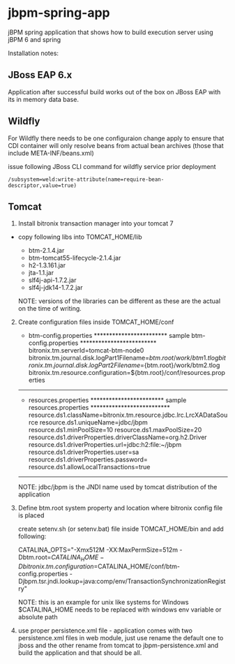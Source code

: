 jbpm-spring-app
===============

jBPM spring application that shows how to build execution server using jBPM 6 and spring

Installation notes:

JBoss EAP 6.x
-----------------------------

Application after successful build works out of the box on JBoss EAP with its in memory data base. 

Wildfly
-----------------------------

For Wildfly there needs to be one configuraion change apply to ensure that CDI container will only resolve beans from actual bean archives (those that include META-INF/beans.xml)

issue following JBoss CLI command for wildfly service prior deployment
``` plain
/subsystem=weld:write-attribute(name=require-bean-descriptor,value=true)
```
Tomcat
-----------------------------

1. Install bitronix transaction manager into your tomcat 7
- copy following libs into TOMCAT_HOME/lib
    * btm-2.1.4.jar
    * btm-tomcat55-lifecycle-2.1.4.jar
    * h2-1.3.161.jar
    * jta-1.1.jar
    * slf4j-api-1.7.2.jar
    * slf4j-jdk14-1.7.2.jar

    NOTE: versions of the libraries can be different as these are the actual on the time of writing.

2. Create configuration files inside TOMCAT_HOME/conf
    * btm-config.properties
    ************************ sample btm-config.properties *************************
         bitronix.tm.serverId=tomcat-btm-node0
         bitronix.tm.journal.disk.logPart1Filename=${btm.root}/work/btm1.tlog
         bitronix.tm.journal.disk.logPart2Filename=${btm.root}/work/btm2.tlog
         bitronix.tm.resource.configuration=${btm.root}/conf/resources.properties

    *******************************************************************************


    * resources.properties
    ************************ sample resources.properties **************************
         resource.ds1.className=bitronix.tm.resource.jdbc.lrc.LrcXADataSource
         resource.ds1.uniqueName=jdbc/jbpm
         resource.ds1.minPoolSize=10
         resource.ds1.maxPoolSize=20
         resource.ds1.driverProperties.driverClassName=org.h2.Driver
         resource.ds1.driverProperties.url=jdbc:h2:file:~/jbpm
         resource.ds1.driverProperties.user=sa
         resource.ds1.driverProperties.password=
         resource.ds1.allowLocalTransactions=true
    *******************************************************************************

    NOTE: jdbc/jbpm is the JNDI name used by tomcat distribution of the application

3. Define btm.root system property and location where bitronix config file is placed

    create setenv.sh (or setenv.bat) file inside TOMCAT_HOME/bin and add following:

    CATALINA_OPTS="-Xmx512M -XX:MaxPermSize=512m -Dbtm.root=$CATALINA_HOME -Dbitronix.tm.configuration=$CATALINA_HOME/conf/btm-config.properties -Djbpm.tsr.jndi.lookup=java:comp/env/TransactionSynchronizationRegistry"

    NOTE: this is an example for unix like systems for Windows $CATALINA_HOME needs to be replaced with windows env variable or absolute path

4. use proper persistence.xml file - application comes with two persistence.xml files in web module, just use rename the default one to jboss and the other rename from tomcat to jbpm-persistence.xml and build the application and that should be all.
